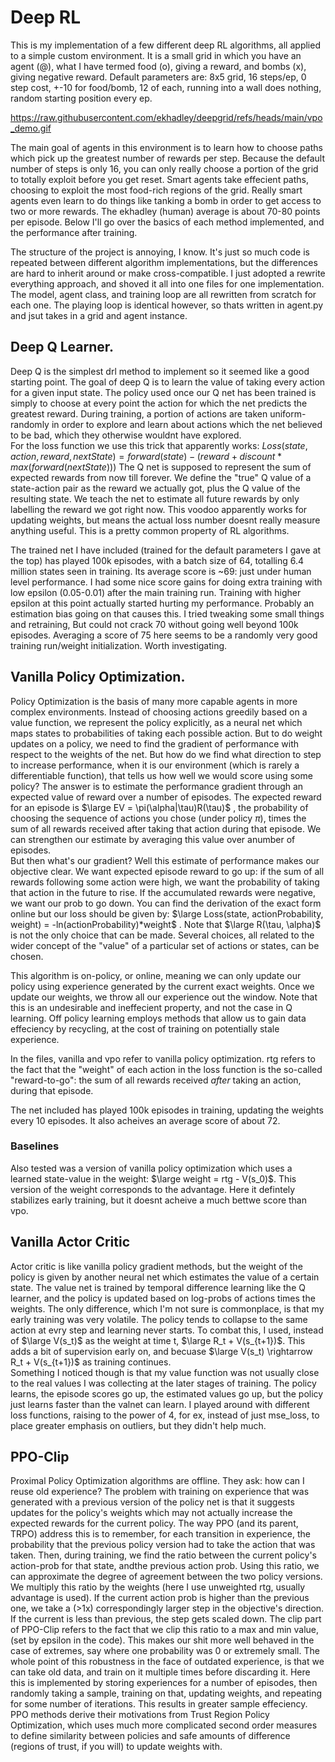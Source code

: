 # Deep RL
This is my implementation of a few different deep RL algorithms, all applied to a simple custom
environment. It is a small grid in which you have an agent (@), what I have termed food (o),
giving a reward, and bombs (x), giving negative reward. Default parameters are: 8x5 grid, 16
steps/ep, 0 step cost, +-10 for food/bomb, 12 of each, running into a wall does nothing, random
starting position every ep.

https://raw.githubusercontent.com/ekhadley/deepgrid/refs/heads/main/vpo_demo.gif

The main goal of agents in this environment is to learn how to choose paths which pick up the greatest
number of rewards per step. Because the default number of steps is only 16, you can only really choose
a portion of the grid to totally exploit before you get reset. Smart agents take effecient paths, 
choosing to exploit the most food-rich regions of the grid. Really smart agents even learn to do things
like tanking a bomb in order to get access to two or more rewards. The ekhadley (human) average is about
70-80 points per episode. Below I'll go over the basics of each method implemented, and the performance
after training.

The structure of the project is annoying, I know. It's just so much code is repeated between different
algorithm implementations, but the differences are hard to inherit around or make cross-compatible. I
just adopted a rewrite everything approach, and shoved it all into one files for one implementation. The 
model, agent class, and training loop are all rewritten from scratch for each one. The playing loop
is identical however, so thats written in agent.py and jsut takes in a grid and agent instance.

## Deep Q Learner.
Deep Q is the simplest drl method to implement so it seemed like a good starting point. The goal of deep
Q is to learn the value of taking every action for a given input state. The policy used once our Q net has
been trained is simply to choose at every point the action for which the net predicts the greatest reward.
During training, a portion of actions are taken uniform-randomly in order to  explore and learn about
actions which the net believed to be bad, which they otherwise wouldnt have explored.  
For the loss function we use this trick that apparently works:
$Loss(state, action, reward, nextState) = forward(state) - (reward + discount*max(forward(nextState)))$
The Q net is supposed to represent the sum of expected rewards from now till forever. We define the "true"
Q value of a state-action pair as the reward we actually got, plus the Q value of the resulting state. We
teach the net to estimate all future rewards by only labelling the reward we got right now. This voodoo
apparently works for updating weights, but means the actual loss number doesnt really measure anything
useful. This is a pretty common property of RL algorithms.  

The trained net I have included (trained for the default parameters I gave at the top) has played 100k
episodes, with a batch size of 64, totalling 6.4 million states seen in training. Its average score is
~69: just under human level performance. I had some nice score gains for doing extra training with low
epsilon (0.05-0.01) after the main training run. Training with higher epsilon at this point actually
started hurting my performance. Probably an estimation bias going on that causes this. I tried tweaking
some small things and retraining, But could not crack 70 without going well beyond 100k episodes. Averaging
a score of 75 here seems to be a randomly very good training run/weight initialization. Worth investigating.

## Vanilla Policy Optimization.
Policy Optimization is the basis of many more capable agents in more complex environments. Instead of
choosing actions greedily based on a value function, we represent the policy explicitly, as a neural net
which maps states to probabilities of taking each possible action. But to do weight updates on a policy,
we need to find the gradient of performance with respect to the weights of the net. But how do we find
what direction to step to increase performance, when it is our environment (which is rarely a differentiable
function), that tells us how well we would score using some policy? The answer is to estimate the performance
gradient through an expected value of reward over a number of episodes. The expected reward for an episode is 
$\large EV = \pi(\alpha|\tau)R(\tau)$
, the probability of choosing the sequence of actions you chose (under policy $\pi$), times the sum of all
rewards received after taking that action during that episode. We can strengthen our estimate by averaging
this value over anumber of episodes.  
But then what's our gradient? Well this estimate of performance makes our objective clear. We want expected
episode reward to go up: if the sum of all rewards following some action were high, we want the probability
of taking that action in the future to rise. If the accumulated rewards were negative, we want our prob
to go down. You can find the derivation of the exact form online but our loss should be given by:
$\large Loss(state, actionProbability, weight) = -ln(actionProbability)*weight$
. Note that $\large R(\tau, \alpha)$ is not the only choice that can be made. Several choices, all related to
the wider concept of the "value" of a particular  set of actions or states, can be chosen. 

This algorithm is on-policy, or online, meaning we can only update our policy using experience generated
by the current exact weights. Once we update our weights, we throw all our experience out the window. Note
that this is an undesirable and ineffecient property, and not the case in Q learning. Off policy learning
employs methods that allow us to gain data effeciency by recycling, at the cost of training on potentially
stale experience.

In the files, vanilla and vpo refer to vanilla policy optimization. rtg refers to the fact that the
"weight" of each action in the loss function is the so-called "reward-to-go": the sum of all rewards
received *after* taking an action, during that episode.

The net included has played 100k episodes in training, updating the weights every 10 episodes. It also
acheives an average score of about 72.

### Baselines
Also tested was a version of vanilla policy optimization which uses a learned state-value in the
weight: $\large weight = rtg - V(s_0)$. This version of the weight corresponds to the advantage.
Here it defintely stabilizes early training, but it doesnt acheive a much bettwe score than vpo.

## Vanilla Actor Critic
Actor critic is like vanilla policy gradient methods, but the weight of the policy is given by
another neural net which estimates the value of a certain state. The value net is trained by temporal
difference learning like the Q learner, and the policy is updated based on log-probs of actions times
the weights. The only difference, which I'm not sure is commonplace, is that my early training was 
very volatile. The policy tends to collapse to the same action at evry step and learning never starts.
To combat this, I used, instead of $\large V(s_t)$ as the weight at time t, $\large R_t + V(s_{t+1})$.
This adds a bit of supervision early on, and becuase $\large V(s_t) \rightarrow R_t + V(s_{t+1})$ as training
continues.  
Something I noticed though is that my value function was not usually close to the real values I was
collecting at the later stages of training. The policy learns, the episode scores go up, the estimated
values go up, but the policy just learns faster than the valnet can learn. I played around with different
loss functions, raising to the power of 4, for ex, instead of just mse_loss, to place greater emphasis
on outliers, but they didn't help much.

## PPO-Clip
Proximal Policy Optimization algorithms are offline. They ask: how can I reuse old experience?
The problem with training on experience that was generated with a previous version of the policy net
is that it suggests updates for the policy's weights which may not actually increase the expected rewards
for the current policy. The way PPO (and its parent, TRPO) address this is to remember, for each transition
in experience, the probability that the previous policy version had to take the action that was taken. Then,
during training, we find the ratio between the current policy's action-prob for that state, andthe previous
action prob. Using this ratio, we can approximate the degree of agreement between the two policy versions.
We multiply this ratio by the weights (here I use unweighted rtg, usually advantage is used). If the current
action prob is higher than the previous one, we take a (>1x) correspondingly larger step in the objective's
direction. If the current is less than previous, the step gets scaled down. The clip part of PPO-Clip
refers to the fact that we clip this ratio to a max and min value, (set by epsilon in the code). This
makes our shit more well behaved in the case of extremes, say where one probability was 0 or extremely
small. The whole point of this robustness in the face of outdated experience, is that we can take old
data, and train on it multiple times before discarding it. Here this is implemented by storing experiences
for a number of episodes, then randomly taking a sample, training on that, updating weights, and repeating
for some number of iterations. This results in greater sample effeciency. PPO methods  derive their
motivations from Trust Region Policy Optimization, which uses much more complicated second order measures
to define similarity between policies and safe amounts of difference (regions of trust, if you will) to
update weights with.